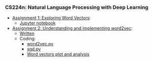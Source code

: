 ### CS224n: Natural Language Processing with Deep Learning

  * [Assignment 1: Exploring Word Vectors](https://web.stanford.edu/class/archive/cs/cs224n/cs224n.1214/assignments/a1_preview/exploring_word_vectors.html):
    * [Jupyter notebook](https://nbviewer.org/github/Extremesarova/CS224n/blob/main/a1/exploring_word_vectors.ipynb)
  * [Assignment 2: Understanding and implementing word2vec](https://github.com/Extremesarova/CS224n/blob/main/a2/a2.pdf):
    * [Written](https://nbviewer.org/github/Extremesarova/CS224n/blob/main/a2/word2vec_written.ipynb) 
    * Coding: 
      * [word2vec.py](https://github.com/Extremesarova/CS224n/blob/main/a2/word2vec.py)
      * [sgd.py](https://github.com/Extremesarova/CS224n/blob/main/a2/sgd.py)
      * [Word vectors plot and analysis](https://nbviewer.org/github/Extremesarova/CS224n/blob/main/a2/word2vec_coding.ipynb)